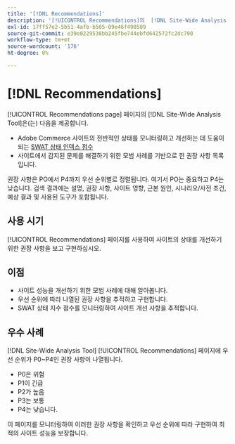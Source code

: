 ```yaml
---
title: '[!DNL Recommendations]'
description: '[!UICONTROL Recommendations]의  [!DNL Site-Wide Analysis Tool] 탭, 사용 시기, 이점 및 모범 사례에 대해 알아봅니다.'
exl-id: 17ff57e2-5b51-4afb-b505-09e46f490509
source-git-commit: e39e0229538bb245fbe744ebfd642572fc2dc790
workflow-type: tm+mt
source-wordcount: '176'
ht-degree: 0%

---
```


# [!DNL Recommendations]

[!UICONTROL Recommendations page] 페이지의 [!DNL Site-Wide Analysis Tool]은(는) 다음을 제공합니다.

* Adobe Commerce 사이트의 전반적인 상태를 모니터링하고 개선하는 데 도움이 되는 [SWAT 상태 인덱스 점수](#swat-health-index.md)
* 사이트에서 감지된 문제를 해결하기 위한 모범 사례를 기반으로 한 권장 사항 목록입니다.

권장 사항은 PO에서 P4까지 우선 순위별로 정렬됩니다. 여기서 PO는 중요하고 P4는 낮습니다. 검색 결과에는 설명, 권장 사항, 사이트 영향, 근본 원인, 시나리오/사전 조건, 예상 결과 및 사용된 도구가 포함됩니다.

## 사용 시기

[!UICONTROL Recommendations] 페이지를 사용하여 사이트의 상태를 개선하기 위한 권장 사항을 보고 구현하십시오.

## 이점

* 사이트 성능을 개선하기 위한 모범 사례에 대해 알아봅니다.
* 우선 순위에 따라 나열된 권장 사항을 추적하고 구현합니다.
* SWAT 상태 지수 점수를 모니터링하여 사이트 개선 사항을 추적합니다.

## 우수 사례

[!DNL Site-Wide Analysis Tool] [!UICONTROL Recommendations] 페이지에 우선 순위가 P0~P4인 권장 사항이 나열됩니다.

* P0은 위험
* P1이 긴급
* P2가 높음
* P3는 보통
* P4는 낮습니다.

이 페이지를 모니터링하여 이러한 권장 사항을 확인하고 우선 순위에 따라 구현하여 최적의 사이트 성능을 보장합니다.
